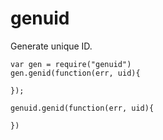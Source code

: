 genuid
======

Generate unique ID.


    var gen = require("genuid")
    gen.genid(function(err, uid){

    });

    genuid.genid(function(err, uid){

    })
